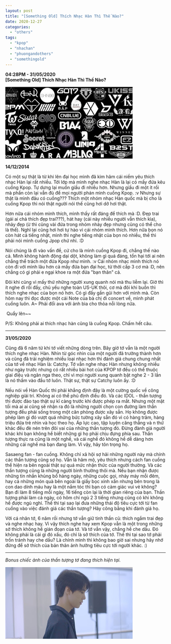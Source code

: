 ```yaml
---
layout: post
title: "[Something Old] Thích Nhạc Hàn Thì Thế Nào?"
date: 2020-12-27
categories: 
  - "others"
tags: 
  - "kpop"
  - "nhachan"
  - "phuongandothers"
  - "somethingold"
---
```


**04:28PM - 31/05/2020**  
**\[Something Old\] Thích Nhạc Hàn Thì Thế Nào?**

[![](images/0b2c9-6c316bf0-8974-11e8-a612-050901070303-compressed.jpg)](https://draft.blogger.com/u/1/blog/post/edit/2806561286681450492/925271066419760848#)

**14/12/2014**

Có một sự thật là từ khi lên đại học mình đã kìm hãm cái niềm yêu thích nhạc Hàn lại rất nhiều. Tới lớp mà mình nghe nhạc Hàn là lại có mấy đứa kêu cuồng Kpop. Tự dưng lại muốn giấu đi nhiều hơn. Nhưng giấu đi một ít rồi mà phần còn lại vẫn đủ để mọi người phán mình cuồng Kpop. :v Nhưng sự thật là mình đâu có cuồng??? Thích một nhóm nhạc Hàn quốc mà bị cho là cuồng Kpop thì nói thật người nói thế cũng hơi dở hơi thật. 

Hơn nữa cái nhóm mình thích, mình thấy rất đáng để thích mà :D. Đẹp trai (gái ai chả thích đẹp trai???), hát hay (cái này nhiều người vẫn thích kìa), nhảy đẹp (ừ thì cũng vài đứa trong nhóm nhảy đẹp nhưng cũng có thể cho là thế). Nghĩ lại cũng hơi hơi tự hào vì cái nhóm mình thích. Hơn nữa bọn nó còn hát cả tiếng nhật, mình thì nghe tiếng nhật của bọn nó nhiều, thế thì phải nói mình cuồng Jpop chứ nhỉ. :D 

Nói chúng là đi vào vấn đề, cứ cho là mình cuồng Kpop đi, chẳng thế nào cả. Mình không hành động dại dột, không làm gì quá đáng, tổn hại tới ai nên chẳng thể trách một đứa Kpop như mình. :v Cái nhóm nhạc mình thích nó còn đi với mình lâu hơn cả mấy đứa bạn đại học, từ thời cấp 3 cơ mà :D, nên chẳng có gì phải e ngại khoe ra một đứa "bạn thân" cả. 

Đôi khi cũng vì mấy thứ những người xung quanh nói mà thu liễm lại. Giờ thì ít nghe đi rồi đấy, chủ yếu nghe toàn US-UK thôi, cơ mà đôi khi buồn thì thích nghe nhạc của bọn nó hơn. Có gì đấy gần gũi hơn với mình mà. Còn hôm nay thì đọc được một cái Note của bà chị đi concert về, mình phát cuồng luôn. A~ Phải đổi ava với ảnh bìa cho thỏa nỗi lòng nữa.

 Quẩy lên~~

P/S: Không phải ai thích nhạc hàn cũng là cuồng Kpop. Chấm hết câu.

* * *

**31/05/2020**

Cũng đã 6 năm từ khi tớ viết những dòng trên. Bây giờ tớ vẫn là một người thích nghe nhạc Hàn. Nhìn từ góc nhìn của một người đã trưởng thành hơn và cũng đã trải nghiệm nhiều loại nhạc hơn thì đánh giá chung chung nhất của tớ về nhạc Hàn là: Catchy. Tớ vẫn nghe nhạc Hàn nhưng không nhiều như ngày trước nhưng có rất nhiều bài hot của KPOP tớ đều có thể thuộc giai điệu và ngân nga theo, chỉ vì mọi người xung quanh bật nghe 2 - 3 lần là nó thấm vào đầu tớ luôn. Thật sự, thật sự Catchy luôn ấy. :D 

Nếu nói về Hàn Quốc thì phải khẳng định đây là một cường quốc về công nghiệp giải trí. Không ai có thể phủ định điều đó. Và các IDOL - thần tượng thì được đào tạo thật sự kĩ càng trước khi được phép ra mắt. Nhưng một mặt tối mà ai ai cũng sẽ nhận ra đó là những người chọn con đường làm thần tượng đều phải sống trong một căn phòng được xây sẵn. Họ không được phép làm gì đó vượt quá những bức tường xây sẵn đó vì có hàng trăm, hàng triệu đứa trẻ nhìn và học theo họ. Áp lực cao, tập luyện căng thẳng và n thứ khác đều đè nén trên đôi vai của những thần tượng đó. Đừng đành giá người khác khi bạn không hề biết những gì họ phải chịu đựng phía sau. Thần tượng thực ra cũng là một nghề, và cái nghề đó không hề dễ dàng hơn những cái nghề mà bạn đang làm. Vì vậy, hãy tôn trọng họ.

Sasaeng fan - fan cuồng. Không chỉ xã hội sợ hãi những người này mà chính các thần tượng cũng sợ họ. Vẫn là hâm mộ, yêu thích nhưng cách fan cuồng thể hiện ra bên ngoài thật sự quá mức nhận thức của người thường. Và các thần tượng cũng là những người bình thường thôi mà. Nếu bạn nhận được những tin nhắn khủng bổ hàng ngày, những cuộc gọi, nháy máy mỗi đêm, hay cả những món quà bên ngoài là giấy bọc xinh xắn nhưng bên trong là con dao dính máu hay là một nắm tóc thì bạn có cảm giác vui vẻ không? Bạn đi làm 8 tiếng mỗi ngày, 16 tiếng còn lại là thời gian riêng của bạn. Thần tượng phải làm cả ngày, có hôm chỉ ngủ 2 3 tiếng nhưng cũng có khi không hề được ngủ nghỉ. Thế thì tại sao lại đưa những thái độ tiêu cực tới từ fan cuồng vào việc đánh giá các thần tượng? Hãy công bằng khi đánh giá họ.

Với cá nhân tớ, 6 năm rồi nhưng tớ vẫn giữ tinh thần cũ: thích ngắm trai đẹp và nghe nhạc hay. Vì vậy thích nghe hay xem Kpop vẫn là một trong những sở thích không hề gián đoạn của tớ. Và tớ vẫn vậy, chẳng hề che dấu. Đó không phải là cái gì đó xấu, đó chỉ là sở thích của tớ. Thế thì tại sao tớ phải trốn tránh hay che dấu? Là chính mình thì không bao giờ sai nhưng hãy nhớ đừng để sở thích của bản thân ảnh hưởng tiêu cực tới người khác. :)

* * *

_Bonus chiếc ảnh của thần tượng tớ đang thích hiện tại._

[![](images/5b523-maxresdefault.jpg)](https://draft.blogger.com/u/1/blog/post/edit/2806561286681450492/925271066419760848#)
